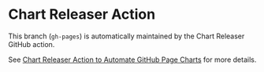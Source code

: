 # Chart Releaser Action

This branch (`gh-pages`) is automatically maintained by the Chart Releaser GitHub action.

See [Chart Releaser Action to Automate GitHub Page Charts](https://helm.sh/docs/howto/chart_releaser_action/) for more details.